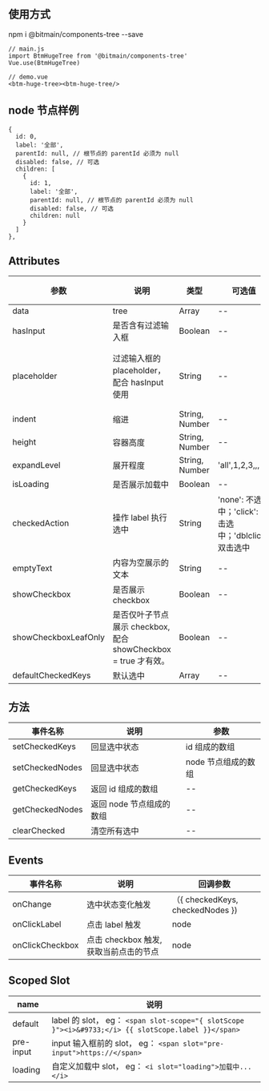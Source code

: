 ## 使用方式
npm i @bitmain/components-tree --save
```
// main.js
import BtmHugeTree from '@bitmain/components-tree'
Vue.use(BtmHugeTree)

// demo.vue
<btm-huge-tree><btm-huge-tree/>
```

## node 节点样例

```
{
  id: 0,
  label: '全部',
  parentId: null, // 根节点的 parentId 必须为 null
  disabled: false, // 可选
  children: [
    {
      id: 1,
      label: '全部',
      parentId: null, // 根节点的 parentId 必须为 null
      disabled: false, // 可选
      children: null
    }
  ]
},
```

## Attributes

| 参数                 | 说明                                                           | 类型           | 可选值                                                  | 默认值               |
| -------------------- | -------------------------------------------------------------- | -------------- | ------------------------------------------------------- | -------------------- |
| data                 | tree                                                           | Array          | --                                                      | []                   |
| hasInput             | 是否含有过滤输入框                                             | Boolean        | --                                                      | false                |
| placeholder          | 过滤输入框的 placeholder，配合 hasInput 使用                   | String         | --                                                      | 请输入关键字进行查找 |
| indent               | 缩进                                                           | String, Number | --                                                      | 15                   |
| height               | 容器高度                                                       | String, Number | --                                                      | 600                  |
| expandLevel          | 展开程度                                                       | String, Number | 'all',1,2,3,,,                                          | 'all'                |
| isLoading            | 是否展示加载中                                                 | Boolean        | --                                                      | false                |
| checkedAction        | 操作 label 执行选中                                            | String         | 'none': 不选中；'click': 单击选中；'dblclick': 双击选中 | 'none'               |
| emptyText            | 内容为空展示的文本                                             | String         | --                                                      | '暂无数据'           |
| showCheckbox         | 是否展示 checkbox                                              | Boolean        | --                                                      | false                |
| showCheckboxLeafOnly | 是否仅叶子节点展示 checkbox, 配合 showCheckbox = true 才有效。 | Boolean        | --                                                      | false                |
| defaultCheckedKeys   | 默认选中                                                       | Array          | --                                                      | []                   |

## 方法

| 事件名称        | 说明                     | 参数                |
| --------------- | ------------------------ | ------------------- |
| setCheckedKeys  | 回显选中状态             | id 组成的数组       |
| setCheckedNodes | 回显选中状态             | node 节点组成的数组 |
| getCheckedKeys  | 返回 id 组成的数组       | --                  |
| getCheckedNodes | 返回 node 节点组成的数组 | --                  |
| clearChecked    | 清空所有选中             | --                  |

## Events

| 事件名称        | 说明                                   | 回调参数                         |
| --------------- | -------------------------------------- | -------------------------------- |
| onChange        | 选中状态变化触发                       | （{ checkedKeys, checkedNodes }) |
| onClickLabel    | 点击 label 触发                        | node                             |
| onClickCheckbox | 点击 checkbox 触发, 获取当前点击的节点 | node                             |

## Scoped Slot

| name    | 说明                                                                                                |
| ------- | --------------------------------------------------------------------------------------------------- |
| default | label 的 slot， eg： `<span slot-scope="{ slotScope }"><i>&#9733;</i> {{ slotScope.label }}</span>` |
| pre-input | input 输入框前的 slot， eg： `<span slot="pre-input">https://</span>`                               |
| loading   | 自定义加载中 slot， eg： `<i slot="loading">加载中...</i>`  
